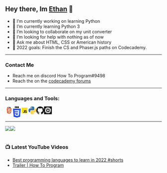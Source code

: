 ## Hey there, Im [Ethan](https://ethan-master-coding.github.io/My-work/) 👋

- 🔭 I’m currently working on learning Python
- 🌱 I’m currently learning Python 3
- 👯 I’m looking to collaborate on my unit converter
- 🤔 I’m looking for help with nothing as of now
- 💬 Ask me about HTML, CSS or American history
- 🥅 2022 goals: Finish the CS and Phaser.js paths on Codecademy.
___

### Contact Me
- Reach me on discord How To Program#9498
- Reach the on the [codecademy forums](https://discuss.codecademy.com/u/ethanmasterprogram/summary)

___

### Languages and Tools:

<img align="left" alt="HTML Logo" width="25px" src="./HTML.png" />
<img align="left" alt="CSS Logo" width="25px" src="./CSS.png" />
<img align="left" alt="JS Logo" width="25px" src="./JS.png" /> 
<img align="left" alt="Python Logo" width="25px" src="./Python.png" />
<img align="left" alt="Github Logo" width="25px" src="./github.png" />
<img align="left" alt="Replit Logo" width="25px" src="./replit.png" />

<br />
<br />

___

<img align="left" src = "https://github-readme-stats.vercel.app/api?username=Ethan-Master-Coding&count_private=true&show_icons=true&theme=dark" />

<img align="left" src = "https://github-readme-stats.vercel.app/api/top-langs/?username=Ethan-Master-Coding&theme=dark" />

<br />
<br />

### 📺 Latest YouTube Videos

<!-- YOUTUBE:START -->
- [Best programming languages to learn in 2022 #shorts](https://www.youtube.com/watch?v=nJ9qdTXWRR0)
- [Trailer | How To Program](https://www.youtube.com/watch?v=h4DTF2_tcXI)
<!-- YOUTUBE:END -->

